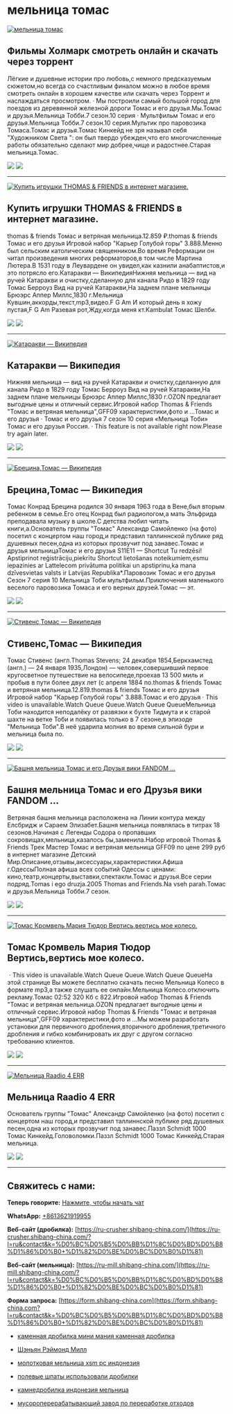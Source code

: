 # мельница томас

<a href="https://swt.shibang-china.com/?l=ru&img&k=%D0%BC%D0%B5%D0%BB%D1%8C%D0%BD%D0%B8%D1%86%D0%B0+%D1%82%D0%BE%D0%BC%D0%B0%D1%81" target="_blank">![мельница томас](http://static.shibang-china.com/all-800x300/74.jpg)</a>

## Фильмы Холмарк смотреть онлайн и скачать через торрент
Лёгкие и душевные истории про любовь,с немного предсказуемым сюжетом,но всегда со счастливым финалом можно в любое время смотреть онлайн в хорошем качестве или скачать через Торрент и наслаждаться просмотром.&nbsp;&#0183;&#32;Мы построили самый большой город для поездов из деревянной железной дороги Томас и его друзья.Мы.Томас и друзья.Мельница Тобби.7 сезон.10 серия&nbsp;&#0183;&#32;Мультфильм Томас и его друзья.Мельница Тобби.7 сезон.10 серия.Мультик про паровозика Томаса.Томас и друзья.Томас Кинкейд не зря называл себя &quot;Художником Света &quot;: он был твердо убежден,что его многочисленные работы обязательно сделают мир добрее,чище и радостнее.Старая мельница.Томас.


<a href="https://whatsapp.shibangsoft.com/WhatsApp.php" target="_blank" title="WhatsApp">![](http://static.shibang-china.com/icon/whatsapp.png)</a> <a href="https://swt.shibang-china.com/?l=ru&icon&k=%D0%BC%D0%B5%D0%BB%D1%8C%D0%BD%D0%B8%D1%86%D0%B0+%D1%82%D0%BE%D0%BC%D0%B0%D1%81" target="_blank">![](http://static.shibang-china.com/icon/chat-ru.png)</a>

---

<a href="https://swt.shibang-china.com/?l=ru&img&k=%D0%BC%D0%B5%D0%BB%D1%8C%D0%BD%D0%B8%D1%86%D0%B0+%D1%82%D0%BE%D0%BC%D0%B0%D1%81" target="_blank">![Купить игрушки THOMAS &amp; FRIENDS в интернет магазине.](http://static.shibang-china.com/all-800x300/735.jpg)</a>

## Купить игрушки THOMAS &amp; FRIENDS в интернет магазине.
thomas &amp; friends Томас и ветряная мельница.12.859 ₽.thomas &amp; friends Томас и его друзья Игровой набор &quot;Карьер Голубой горы&quot; 3.888.Менно был сельским католическим священником.Во время Реформации он читал произведения многих реформаторов,в том числе Мартина Лютера.В 1531 году в Леувардене он увидел,как казнили анабаптистов,и это потрясло его.Катаракви — ВикипедияНижняя мельница — вид на ручей Катаракви и очистку,сделанную для канала Ридо в 1829 году Томас Берроуз Вид на ручей Катаракви,На заднем плане мельницы Брюэрс Аппер Миллс,1830 г.Мельница Кувшин,аккорды,текст,mp3,видео.F G Am И который день я хожу пустая,F G Am Разевая рот,Жду,когда меня кт.Kambulat Томас Шелби.


<a href="https://whatsapp.shibangsoft.com/WhatsApp.php" target="_blank" title="WhatsApp">![](http://static.shibang-china.com/icon/whatsapp.png)</a> <a href="https://swt.shibang-china.com/?l=ru&icon&k=%D0%BC%D0%B5%D0%BB%D1%8C%D0%BD%D0%B8%D1%86%D0%B0+%D1%82%D0%BE%D0%BC%D0%B0%D1%81" target="_blank">![](http://static.shibang-china.com/icon/chat-ru.png)</a>

---

<a href="https://swt.shibang-china.com/?l=ru&img&k=%D0%BC%D0%B5%D0%BB%D1%8C%D0%BD%D0%B8%D1%86%D0%B0+%D1%82%D0%BE%D0%BC%D0%B0%D1%81" target="_blank">![Катаракви — Википедия](http://static.shibang-china.com/all-800x300/462.jpg)</a>

## Катаракви — Википедия
Нижняя мельница — вид на ручей Катаракви и очистку,сделанную для канала Ридо в 1829 году Томас Берроуз Вид на ручей Катаракви,На заднем плане мельницы Брюэрс Аппер Миллс,1830 г.OZON предлагает выгодные цены и отличный сервис.Игровой набор Thomas &amp; Friends &quot;Томас и ветряная мельница&quot;,GFF09 характеристики,фото и …Томас и его друзья&nbsp;&#0183;&#32;Томас и его друзья 7 сезон 10 серия &#171;Мельница Тоби&#187; Томас и его друзья Россия.&nbsp;&#0183;&#32;This feature is not available right now.Please try again later.


<a href="https://whatsapp.shibangsoft.com/WhatsApp.php" target="_blank" title="WhatsApp">![](http://static.shibang-china.com/icon/whatsapp.png)</a> <a href="https://swt.shibang-china.com/?l=ru&icon&k=%D0%BC%D0%B5%D0%BB%D1%8C%D0%BD%D0%B8%D1%86%D0%B0+%D1%82%D0%BE%D0%BC%D0%B0%D1%81" target="_blank">![](http://static.shibang-china.com/icon/chat-ru.png)</a>

---

<a href="https://swt.shibang-china.com/?l=ru&img&k=%D0%BC%D0%B5%D0%BB%D1%8C%D0%BD%D0%B8%D1%86%D0%B0+%D1%82%D0%BE%D0%BC%D0%B0%D1%81" target="_blank">![Брецина,Томас — Википедия](http://static.shibang-china.com/all-800x300/793.jpg)</a>

## Брецина,Томас — Википедия
Томас Конрад Брецина родился 30 января 1963 года в Вене,был вторым ребенком в семье.Его отец Конрад был радиологом,а мать Эльфрида преподавала музыку в школе.С детства любил читать книги,а.Основатель группы &quot;Томас&quot; Александр Самойленко (на фото) посетил с концертом наш город,и представил таллиннской публике ряд душевных песен,одна из которых прозвучит под занавес.Томас и друзья мельницаТомас и его друзья S11E11 — Shortcut Tu redzēsi! Apstiprinot reģistrāciju,piekrītu Shortcut lietošanas noteikumiem,esmu iepazinies ar Lattelecom privātuma politikai un apstiprinu,ka mana dzīvesvietas valsts ir Latvijas Republika*.Паровозик Томас и его друзья Сезон 7 серия 10 Мельница Тоби мультфильм.Приключения маленького веселого паровозика Томаса и его верных друзей.Томас — эт.


<a href="https://whatsapp.shibangsoft.com/WhatsApp.php" target="_blank" title="WhatsApp">![](http://static.shibang-china.com/icon/whatsapp.png)</a> <a href="https://swt.shibang-china.com/?l=ru&icon&k=%D0%BC%D0%B5%D0%BB%D1%8C%D0%BD%D0%B8%D1%86%D0%B0+%D1%82%D0%BE%D0%BC%D0%B0%D1%81" target="_blank">![](http://static.shibang-china.com/icon/chat-ru.png)</a>

---

<a href="https://swt.shibang-china.com/?l=ru&img&k=%D0%BC%D0%B5%D0%BB%D1%8C%D0%BD%D0%B8%D1%86%D0%B0+%D1%82%D0%BE%D0%BC%D0%B0%D1%81" target="_blank">![Стивенс,Томас — Википедия](http://static.shibang-china.com/all-800x300/291.jpg)</a>

## Стивенс,Томас — Википедия
Томас Стивенс (англ.Thomas Stevens; 24 декабря 1854,Беркхамстед (англ.) — 24 января 1935,Лондон) — человек,совершивший первое кругосветное путешествие на велосипеде,проехав 13 500 миль и пробыв в пути более двух лет (с апреля 1884 по.thomas &amp; friends Томас и ветряная мельница.12.819.thomas &amp; friends Томас и его друзья Игровой набор &quot;Карьер Голубой горы&quot; 3.888.Томас и его друзья&nbsp;&#0183;&#32;This video is unavailable.Watch Queue Queue.Watch Queue QueueМельница Тоби находится неподалёку от развязки к бухте Тидмута и к старой шахте на ветке Тоби и появилась только в 7 сезоне,в эпизоде &quot;Мельница Тоби&quot;.В неё ударила молния во время сильной бури и мельница была по.


<a href="https://whatsapp.shibangsoft.com/WhatsApp.php" target="_blank" title="WhatsApp">![](http://static.shibang-china.com/icon/whatsapp.png)</a> <a href="https://swt.shibang-china.com/?l=ru&icon&k=%D0%BC%D0%B5%D0%BB%D1%8C%D0%BD%D0%B8%D1%86%D0%B0+%D1%82%D0%BE%D0%BC%D0%B0%D1%81" target="_blank">![](http://static.shibang-china.com/icon/chat-ru.png)</a>

---

<a href="https://swt.shibang-china.com/?l=ru&img&k=%D0%BC%D0%B5%D0%BB%D1%8C%D0%BD%D0%B8%D1%86%D0%B0+%D1%82%D0%BE%D0%BC%D0%B0%D1%81" target="_blank">![Башня мельница Томас и его Друзья вики FANDOM …](http://static.shibang-china.com/all-800x300/817.jpg)</a>

## Башня мельница Томас и его Друзья вики FANDOM …
Ветряная башня мельница расположена на Линии контура между Елсбридж и Сараем Элизабет.Башня мельница появлялась в титрах 18 сезонов.Начиная с Легенды Содора о пропавших сокровищах,мельница,казалось бы,заменила.Набор игровой Thomas &amp; Friends Трек Мастер Томас и ветряная мельница GFF09 по цене 299 руб в интернет магазине Детский Мир.Описание,отзывы,аксессуары,характеристики.Афиша г.ОдессыПолная афиша всех событий Одессы с ценами: кино,театр,концерты,выставки,спектакли.Томас и друзья.Все серии подряд.Tomas i ego druzja.2005 Thomas and Friends.Na vseh parah.Томас и друзья.Мельница Тобби.7 сезон.


<a href="https://whatsapp.shibangsoft.com/WhatsApp.php" target="_blank" title="WhatsApp">![](http://static.shibang-china.com/icon/whatsapp.png)</a> <a href="https://swt.shibang-china.com/?l=ru&icon&k=%D0%BC%D0%B5%D0%BB%D1%8C%D0%BD%D0%B8%D1%86%D0%B0+%D1%82%D0%BE%D0%BC%D0%B0%D1%81" target="_blank">![](http://static.shibang-china.com/icon/chat-ru.png)</a>

---

<a href="https://swt.shibang-china.com/?l=ru&img&k=%D0%BC%D0%B5%D0%BB%D1%8C%D0%BD%D0%B8%D1%86%D0%B0+%D1%82%D0%BE%D0%BC%D0%B0%D1%81" target="_blank">![Томас Кромвель Мария Тюдор Вертись,вертись мое колесо.](http://static.shibang-china.com/all-800x300/477.jpg)</a>

## Томас Кромвель Мария Тюдор Вертись,вертись мое колесо.
&nbsp;&#0183;&#32;This video is unavailable.Watch Queue Queue.Watch Queue QueueНа этой странице Вы можете бесплатно скачать песню Мельница Колесо в формате mp3,а также слушать ее онлайн.Мельница Колесо.отключить рекламу.Томас 02:52 320 Кб с 822.Игровой набор Thomas &amp; Friends &quot;Томас и ветряная мельница.OZON предлагает выгодные цены и отличный сервис.Игровой набор Thomas &amp; Friends &quot;Томас и ветряная мельница&quot;,GFF09 характеристики,фото и …Мы можем разработать установки для первичного дробления,вторичного дробления,третичного дробления и гибко комбинировать их друг с другом согласно требованию клиентов.


<a href="https://whatsapp.shibangsoft.com/WhatsApp.php" target="_blank" title="WhatsApp">![](http://static.shibang-china.com/icon/whatsapp.png)</a> <a href="https://swt.shibang-china.com/?l=ru&icon&k=%D0%BC%D0%B5%D0%BB%D1%8C%D0%BD%D0%B8%D1%86%D0%B0+%D1%82%D0%BE%D0%BC%D0%B0%D1%81" target="_blank">![](http://static.shibang-china.com/icon/chat-ru.png)</a>

---

<a href="https://swt.shibang-china.com/?l=ru&img&k=%D0%BC%D0%B5%D0%BB%D1%8C%D0%BD%D0%B8%D1%86%D0%B0+%D1%82%D0%BE%D0%BC%D0%B0%D1%81" target="_blank">![Мельница Raadio 4 ERR](http://static.shibang-china.com/all-800x300/505.jpg)</a>

## Мельница Raadio 4 ERR
Основатель группы &quot;Томас&quot; Александр Самойленко (на фото) посетил с концертом наш город,и представил таллиннской публике ряд душевных песен,одна из которых прозвучит под занавес.Паззл Schmidt 1000 Томас Кинкейд.Головоломки.Паззл Schmidt 1000 Томас Кинкейд.Старая мельница.

<a href="https://whatsapp.shibangsoft.com/WhatsApp.php" target="_blank" title="WhatsApp">![](http://static.shibang-china.com/icon/whatsapp.png)</a> <a href="https://swt.shibang-china.com/?l=ru&icon&k=%D0%BC%D0%B5%D0%BB%D1%8C%D0%BD%D0%B8%D1%86%D0%B0+%D1%82%D0%BE%D0%BC%D0%B0%D1%81" target="_blank">![](http://static.shibang-china.com/icon/chat-ru.png)</a>

---
## Свяжитесь с нами:

**Теперь говорите:** [Нажмите, чтобы начать чат](https://swt.shibang-china.com?l=ru&contact&k=%D0%BC%D0%B5%D0%BB%D1%8C%D0%BD%D0%B8%D1%86%D0%B0+%D1%82%D0%BE%D0%BC%D0%B0%D1%81)

**WhatsApp:**  [+8613621919955](https://whatsapp.shibangsoft.com/WhatsApp.php)

**Веб-сайт (дробилка):** [https://ru-crusher.shibang-china.com/](https://ru-crusher.shibang-china.com/?l=ru&contact&k=%D0%BC%D0%B5%D0%BB%D1%8C%D0%BD%D0%B8%D1%86%D0%B0+%D1%82%D0%BE%D0%BC%D0%B0%D1%81)

**Веб-сайт (мельница):** [https://ru-mill.shibang-china.com/](https://ru-mill.shibang-china.com/?l=ru&contact&k=%D0%BC%D0%B5%D0%BB%D1%8C%D0%BD%D0%B8%D1%86%D0%B0+%D1%82%D0%BE%D0%BC%D0%B0%D1%81)

**Форма запроса:** [https://form.shibang-china.com](https://form.shibang-china.com?l=ru&contact&k=%D0%BC%D0%B5%D0%BB%D1%8C%D0%BD%D0%B8%D1%86%D0%B0+%D1%82%D0%BE%D0%BC%D0%B0%D1%81)

* [каменная дробилка мини мания каменная дробилка](../135/%D0%BA%D0%B0%D0%BC%D0%B5%D0%BD%D0%BD%D0%B0%D1%8F%20%D0%B4%D1%80%D0%BE%D0%B1%D0%B8%D0%BB%D0%BA%D0%B0%20%D0%BC%D0%B8%D0%BD%D0%B8%20%D0%BC%D0%B0%D0%BD%D0%B8%D1%8F%20%D0%BA%D0%B0%D0%BC%D0%B5%D0%BD%D0%BD%D0%B0%D1%8F%20%D0%B4%D1%80%D0%BE%D0%B1%D0%B8%D0%BB%D0%BA%D0%B0.md)

* [Шэньян Рэймонд Милл](../132/%D0%A8%D1%8D%D0%BD%D1%8C%D1%8F%D0%BD%20%D0%A0%D1%8D%D0%B9%D0%BC%D0%BE%D0%BD%D0%B4%20%D0%9C%D0%B8%D0%BB%D0%BB.md)

* [молотковая мельница xsm pc индонезия](../135/%D0%BC%D0%BE%D0%BB%D0%BE%D1%82%D0%BA%D0%BE%D0%B2%D0%B0%D1%8F%20%D0%BC%D0%B5%D0%BB%D1%8C%D0%BD%D0%B8%D1%86%D0%B0%20xsm%20pc%20%D0%B8%D0%BD%D0%B4%D0%BE%D0%BD%D0%B5%D0%B7%D0%B8%D1%8F.md)

* [полевые шпаты использовали дробилки](../134/%D0%BF%D0%BE%D0%BB%D0%B5%D0%B2%D1%8B%D0%B5%20%D1%88%D0%BF%D0%B0%D1%82%D1%8B%20%D0%B8%D1%81%D0%BF%D0%BE%D0%BB%D1%8C%D0%B7%D0%BE%D0%B2%D0%B0%D0%BB%D0%B8%20%D0%B4%D1%80%D0%BE%D0%B1%D0%B8%D0%BB%D0%BA%D0%B8.md)

* [камнедробилка индонезия мельница](../134/%D0%BA%D0%B0%D0%BC%D0%BD%D0%B5%D0%B4%D1%80%D0%BE%D0%B1%D0%B8%D0%BB%D0%BA%D0%B0%20%D0%B8%D0%BD%D0%B4%D0%BE%D0%BD%D0%B5%D0%B7%D0%B8%D1%8F%20%D0%BC%D0%B5%D0%BB%D1%8C%D0%BD%D0%B8%D1%86%D0%B0.md)

* [мусороперерабатывающий завод по переработке отходов](../133/%D0%BC%D1%83%D1%81%D0%BE%D1%80%D0%BE%D0%BF%D0%B5%D1%80%D0%B5%D1%80%D0%B0%D0%B1%D0%B0%D1%82%D1%8B%D0%B2%D0%B0%D1%8E%D1%89%D0%B8%D0%B9%20%D0%B7%D0%B0%D0%B2%D0%BE%D0%B4%20%D0%BF%D0%BE%20%D0%BF%D0%B5%D1%80%D0%B5%D1%80%D0%B0%D0%B1%D0%BE%D1%82%D0%BA%D0%B5%20%D0%BE%D1%82%D1%85%D0%BE%D0%B4%D0%BE%D0%B2.md)
